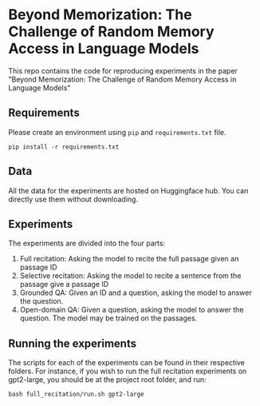 # Beyond Memorization: The Challenge of Random Memory Access in Language Models

This repo contains the code for reproducing experiments in the paper "Beyond Memorization: The Challenge of Random Memory Access in Language Models"

## Requirements
Please create an environment using `pip` and `requirements.txt` file.

```pip install -r requirements.txt ```

## Data 
All the data for the experiments are hosted on Huggingface hub. You can directly use them without downloading. 

## Experiments
The experiments are divided into the four parts:
1. Full recitation: Asking the model to recite the full passage given an passage ID
2. Selective recitation: Asking the model to recite a sentence from the passage give a passage ID
3. Grounded QA: Given an ID and a question, asking the model to answer the question. 
4. Open-domain QA: Given a question, asking the model to answer the question. The model may be trained on the passages. 

## Running the experiments
The scripts for each of the experiments can be found in their respective folders.
For instance, if you wish to run the full recitation experiments on gpt2-large, you should be at the project root folder, and run:

``bash full_recitation/run.sh gpt2-large``

[//]: # (To run the experiments, you can simply use:)

[//]: # (```bash run_experiments.sh <experiment_name>``` where the experiment name is in `full_recite`, `selective_recite`, `grounded_qa`, `open_domain_qa`)

